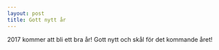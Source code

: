 ```yaml
---
layout: post
title: Gott nytt år
---
```


2017 kommer att bli ett bra år! Gott nytt och skål för det kommande året!